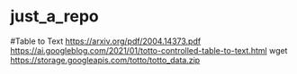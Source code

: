 # just_a_repo

#Table to Text
https://arxiv.org/pdf/2004.14373.pdf
https://ai.googleblog.com/2021/01/totto-controlled-table-to-text.html
wget https://storage.googleapis.com/totto/totto_data.zip
